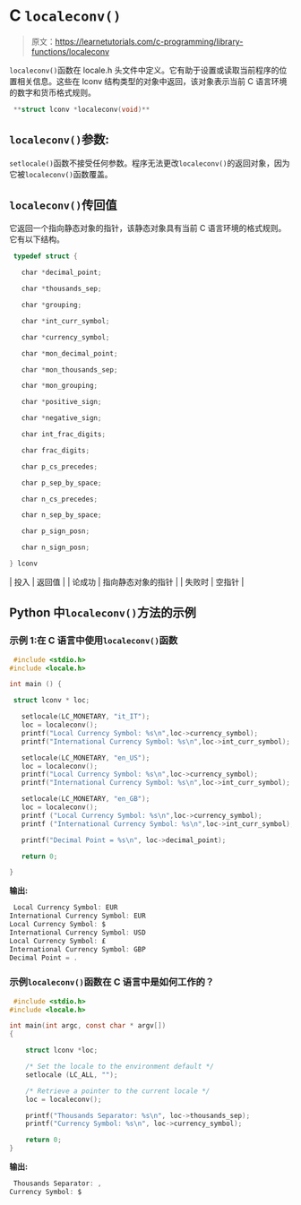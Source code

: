 # C `localeconv()`

> 原文：<https://learnetutorials.com/c-programming/library-functions/localeconv>

`localeconv()`函数在 locale.h 头文件中定义。它有助于设置或读取当前程序的位置相关信息。这些在 lconv 结构类型的对象中返回，该对象表示当前 C 语言环境的数字和货币格式规则。

```c
 **struct lconv *localeconv(void)** 

```

## `localeconv()`参数:

`setlocale()`函数不接受任何参数。程序无法更改`localeconv()`的返回对象，因为它被`localeconv()`函数覆盖。

## `localeconv()`传回值

它返回一个指向静态对象的指针，该静态对象具有当前 C 语言环境的格式规则。它有以下结构。

```c
 typedef struct {

   char *decimal_point;

   char *thousands_sep;

   char *grouping;    

   char *int_curr_symbol;

   char *currency_symbol;

   char *mon_decimal_point;

   char *mon_thousands_sep;

   char *mon_grouping;

   char *positive_sign;

   char *negative_sign;

   char int_frac_digits;

   char frac_digits;

   char p_cs_precedes;

   char p_sep_by_space;

   char n_cs_precedes;

   char n_sep_by_space;

   char p_sign_posn;

   char n_sign_posn;

} lconv 

```

| 投入 | 返回值 |
| 论成功 | 指向静态对象的指针 |
| 失败时 | 空指针 |

## Python 中`localeconv()`方法的示例

### 示例 1:在 C 语言中使用`localeconv()`函数

```c
 #include <stdio.h>
#include <locale.h>

int main () {

 struct lconv * loc;

   setlocale(LC_MONETARY, "it_IT");
   loc = localeconv();
   printf("Local Currency Symbol: %s\n",loc->currency_symbol);
   printf("International Currency Symbol: %s\n",loc->int_curr_symbol);

   setlocale(LC_MONETARY, "en_US");
   loc = localeconv();
   printf("Local Currency Symbol: %s\n",loc->currency_symbol);
   printf("International Currency Symbol: %s\n",loc->int_curr_symbol);

   setlocale(LC_MONETARY, "en_GB");
   loc = localeconv();
   printf ("Local Currency Symbol: %s\n",loc->currency_symbol);
   printf ("International Currency Symbol: %s\n",loc->int_curr_symbol);

   printf("Decimal Point = %s\n", loc->decimal_point);

   return 0;

} 

```

**输出:**

```c
 Local Currency Symbol: EUR
International Currency Symbol: EUR
Local Currency Symbol: $
International Currency Symbol: USD
Local Currency Symbol: £
International Currency Symbol: GBP
Decimal Point = . 
```

### 示例`localeconv()`函数在 C 语言中是如何工作的？

```c
 #include <stdio.h>
#include <locale.h>

int main(int argc, const char * argv[])
{

    struct lconv *loc;

    /* Set the locale to the environment default */
    setlocale (LC_ALL, "");

    /* Retrieve a pointer to the current locale */
    loc = localeconv();

    printf("Thousands Separator: %s\n", loc->thousands_sep);
    printf("Currency Symbol: %s\n", loc->currency_symbol);

    return 0;
} 

```

**输出:**

```c
 Thousands Separator: ,
Currency Symbol: $ 
```